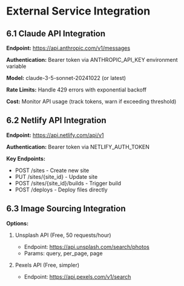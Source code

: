 # External Service Integration

## 6.1 Claude API Integration

**Endpoint:** https://api.anthropic.com/v1/messages

**Authentication:** Bearer token via ANTHROPIC_API_KEY environment variable

**Model:** claude-3-5-sonnet-20241022 (or latest)

**Rate Limits:** Handle 429 errors with exponential backoff

**Cost:** Monitor API usage (track tokens, warn if exceeding threshold)

## 6.2 Netlify API Integration

**Endpoint:** https://api.netlify.com/api/v1

**Authentication:** Bearer token via NETLIFY_AUTH_TOKEN

**Key Endpoints:**
- POST /sites - Create new site
- PUT /sites/{site_id} - Update site
- POST /sites/{site_id}/builds - Trigger build
- POST /deploys - Deploy files directly

## 6.3 Image Sourcing Integration

**Options:**
1. Unsplash API (Free, 50 requests/hour)
   - Endpoint: https://api.unsplash.com/search/photos
   - Params: query, per_page, page

2. Pexels API (Free, simpler)
   - Endpoint: https://api.pexels.com/v1/search
